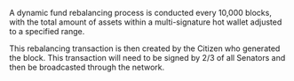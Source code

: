 A dynamic fund rebalancing process is conducted every 10,000 blocks, with the total amount of assets within a multi-signature hot wallet adjusted to a specified range.
					
This rebalancing transaction is then created by the Citizen who generated the block. This transaction will need to be signed by 2/3 of all Senators and then be broadcasted through the network.
